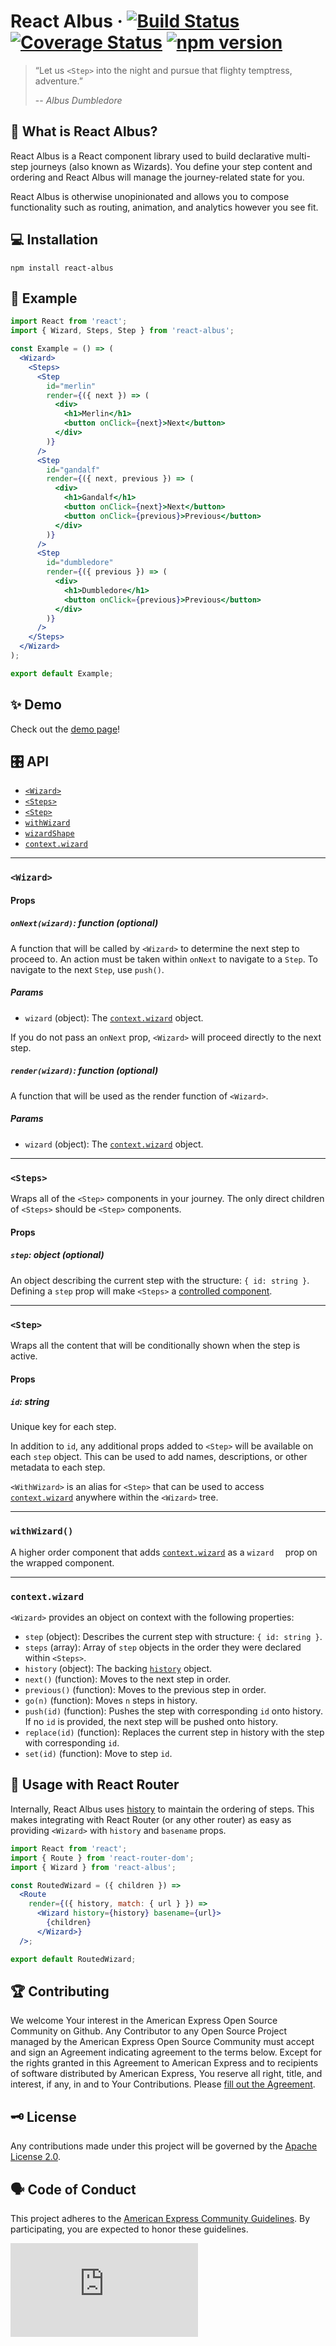 # React Albus · [![Build Status](https://img.shields.io/travis/americanexpress/react-albus/main.svg?style=flat)](https://travis-ci.org/americanexpress/react-albus) [![Coverage Status](https://coveralls.io/repos/github/americanexpress/react-albus/badge.svg?branch=main)](https://coveralls.io/github/americanexpress/react-albus?branch=main) [![npm version](https://img.shields.io/npm/v/react-albus.svg?style=flat)](https://www.npmjs.com/package/react-albus)

> “Let us `<Step>` into the night and pursue that flighty temptress, adventure.”
>
> \-- _Albus Dumbledore_

## 🤹‍ What is React Albus?
React Albus is a React component library used to build declarative multi-step journeys (also known as Wizards).  You define your step content and ordering and React Albus will manage the journey-related state for you.

React Albus is otherwise unopinionated and allows you to compose functionality such as routing, animation, and analytics however you see fit.

## 💻 Installation

```
npm install react-albus
```

## 📘 Example

```jsx
import React from 'react';
import { Wizard, Steps, Step } from 'react-albus';

const Example = () => (
  <Wizard>
    <Steps>
      <Step
        id="merlin"
        render={({ next }) => (
          <div>
            <h1>Merlin</h1>
            <button onClick={next}>Next</button>
          </div>
        )}
      />
      <Step
        id="gandalf"
        render={({ next, previous }) => (
          <div>
            <h1>Gandalf</h1>
            <button onClick={next}>Next</button>
            <button onClick={previous}>Previous</button>
          </div>
        )}
      />
      <Step
        id="dumbledore"
        render={({ previous }) => (
          <div>
            <h1>Dumbledore</h1>
            <button onClick={previous}>Previous</button>
          </div>
        )}
      />
    </Steps>
  </Wizard>
);

export default Example;
```
## ✨ Demo

Check out the [demo page](https://americanexpress.io/react-albus)!

## 🎛️ API

- [`<Wizard>`](#wizard)
- [`<Steps>`](#steps)
- [`<Step>`](#step)
- [`withWizard`](#withwizard)
- [`wizardShape`](#wizardShape)
- [`context.wizard`](#contextwizard)

---

### `<Wizard>`

#### Props
##### `onNext(wizard)`: function *(optional)*
A function that will be called by `<Wizard>` to determine the next step to proceed to.  An action must be taken within `onNext` to navigate to a `Step`.  To navigate to the next `Step`, use `push()`.

##### Params

* `wizard` (object): The [`context.wizard`](#contextwizard) object.

If you do not pass an `onNext` prop, `<Wizard>` will proceed directly to the next step.

##### `render(wizard)`: function *(optional)*
A function that will be used as the render function of `<Wizard>`.

##### Params
* `wizard` (object): The [`context.wizard`](#contextwizard) object.

---

### `<Steps>`
Wraps all of the `<Step>` components in your journey.  The only direct children of `<Steps>` should be `<Step>` components.

#### Props
##### `step`: object ***(optional)***
An object describing the current step with the structure: `{ id: string }`.  Defining a `step` prop will make `<Steps>` a [controlled component](https://facebook.github.io/react/docs/forms.html).

------

### `<Step>`

Wraps all the content that will be conditionally shown when the step is active.

#### Props

##### `id`: string

Unique key for each step.

In addition to `id`, any additional props added to `<Step>` will be available on each `step` object.  This can be used to add names, descriptions, or other metadata to each step.

`<WithWizard>` is an alias for `<Step>` that can be used to access [`context.wizard`](#contextwizard) anywhere within the `<Wizard>` tree.

---

### `withWizard()`
A higher order component that adds [`context.wizard`](#contextwizard) as a `wizard  ` prop on the wrapped component.

---

### `context.wizard`
`<Wizard>` provides an object on context with the following properties:

* `step` (object): Describes the current step with structure: `{ id: string }`.
* `steps` (array): Array of `step` objects in the order they were declared within `<Steps>`.
* `history` (object): The backing [`history`](https://github.com/ReactTraining/history#properties) object.
* `next()` (function): Moves to the next step in order.
* `previous()` (function): Moves to the previous step in order.
* `go(n)` (function): Moves `n` steps in history.
* `push(id)` (function): Pushes the step with corresponding `id` onto history.  If no `id` is provided, the next step will be pushed onto history.
* `replace(id)` (function): Replaces the current step in history with the step with corresponding `id`.
* `set(id)` (function): Move to step `id`.

## 📘 Usage with React Router

Internally, React Albus uses [history](https://github.com/ReactTraining/history) to maintain the ordering of steps.  This makes integrating with React Router (or any other router) as easy as providing `<Wizard>` with `history` and `basename` props.

```jsx
import React from 'react';
import { Route } from 'react-router-dom';
import { Wizard } from 'react-albus';

const RoutedWizard = ({ children }) =>
  <Route
    render={({ history, match: { url } }) =>
      <Wizard history={history} basename={url}>
        {children}
      </Wizard>}
  />;

export default RoutedWizard;
```


## 🏆 Contributing
We welcome Your interest in the American Express Open Source Community on Github. Any Contributor to any Open Source Project managed by the American Express Open Source Community must accept and sign an Agreement indicating agreement to the terms below. Except for the rights granted in this Agreement to American Express and to recipients of software distributed by American Express, You reserve all right, title, and interest, if any, in and to Your Contributions. Please [fill out the Agreement](https://cla-assistant.io/americanexpress/react-albus).

## 🗝️ License
Any contributions made under this project will be governed by the [Apache License 2.0](https://github.com/americanexpress/react-albus/blob/master/LICENSE.txt).

## 🗣️ Code of Conduct
This project adheres to the [American Express Community Guidelines](https://github.com/americanexpress/react-albus/wiki/Code-of-Conduct).
By participating, you are expected to honor these guidelines.

[![Analytics](https://ga-beacon.appspot.com/UA-85897603-1/react-albus/README.md?useReferrer)](https://github.com/americanexpress/react-albus)
